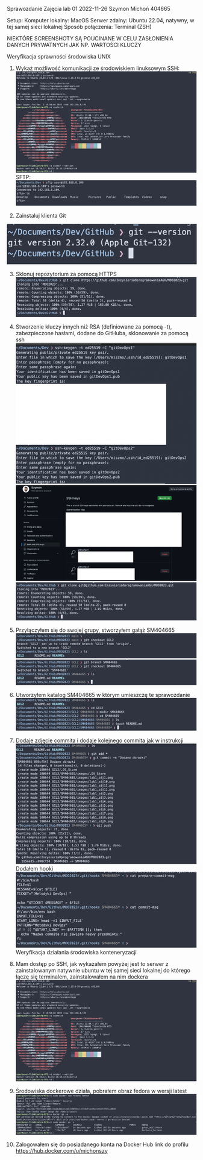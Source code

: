 Sprawozdanie Zajęcia lab 01
2022-11-26
Szymon Michoń 404665

Setup:
Komputer lokalny: MacOS
Serwer zdalny: Ubuntu 22.04, natywny, w tej samej sieci lokalnej
Sposób połączenia: Terminal (ZSH)

NIEKTÓRE SCREENSHOTY SĄ POUCINANE W CELU ZASŁONIENIA DANYCH PRYWATNYCH JAK NP. WARTOŚCI KLUCZY

Weryfikacja sprawności środowiska UNIX
1.	Wykaż możliwość komunikacji ze środowiskiem linuksowym
SSH:
 ![image description](images/lab1_zdj1.png)
SFTP:
 ![image description](images/lab1_zdj2.png)

2.	Zainstaluj klienta Git

 ![image description](images/lab1_zdj3.png)


3.	Sklonuj repozytorium za pomocą HTTPS
![image description](images/lab1_zdj4.png)
 
4.	Stworzenie kluczy innych niż RSA (definiowane za pomocą -t), zabezpieczone hasłami, dodane do GitHuba, sklonowanie za pomocą ssh
 ![image description](images/lab1_zdj5.png)
 ![image description](images/lab1_zdj6.png)
 ![image description](images/lab1_zdj7.png) 
 

5.	Przyłączyłem się do swojej grupy, stworzyłem gałąż SM404665
 ![image description](images/lab1_zdj8.png)
 ![image description](images/lab1_zdj9.png)
 
6.	Utworzyłem katalog SM404665 w którym umieszczę te sprawozdanie
 ![image description](images/lab1_zdj10.png)
7. Dodaje zdjęcie commita i dodaje kolejnego commita jak w instrukcji
 ![image description](images/lab1_zdj13.png)
  Dodałem hooki
 ![image description](images/hooks.png)
Weryfikacja działania środowiska konteneryzacji
1.	Mam dostęp po SSH, jak wykazałem powyżej jest to serwer z zainstalowanym natywnie ubuntu w tej samej sieci lokalnej do którego łączę się terminalem, zainstalowałem na nim dockera
 ![image description](images/lab1_zdj11.png)

2.	Środowiska dockerowe działa, pobrałem obraz fedora w wersji latest
 ![image description](images/lab1_zdj12.png)

3.	Zalogowałem się do posiadanego konta na Docker Hub link do profilu https://hub.docker.com/u/michonszy

